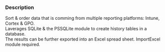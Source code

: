### Description  

Sort & order data that is comming from multiple reporting platforms: Intune, Cortex & GPO.  
Laverages SQLite & the PSSQLite module to create history tables in a database.  
The results can be further exported into an Excel spread sheet. ImportExcel module required.
